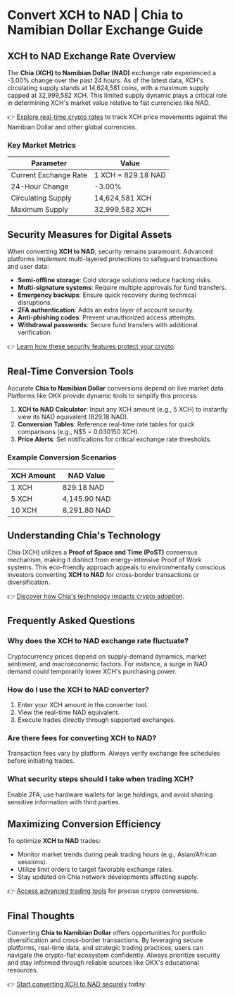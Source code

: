 # Convert XCH to NAD | Chia to Namibian Dollar Exchange Guide  

## XCH to NAD Exchange Rate Overview  
The **Chia (XCH) to Namibian Dollar (NAD)** exchange rate experienced a -3.00% change over the past 24 hours. As of the latest data, XCH's circulating supply stands at 14,624,581 coins, with a maximum supply capped at 32,999,582 XCH. This limited supply dynamic plays a critical role in determining XCH's market value relative to fiat currencies like NAD.  

👉 [Explore real-time crypto rates](https://bit.ly/okx-bonus) to track XCH price movements against the Namibian Dollar and other global currencies.  

### Key Market Metrics  
| Parameter               | Value                  |  
|-------------------------|------------------------|  
| Current Exchange Rate   | 1 XCH = 829.18 NAD     |  
| 24-Hour Change          | -3.00%                 |  
| Circulating Supply      | 14,624,581 XCH         |  
| Maximum Supply          | 32,999,582 XCH         |  

## Security Measures for Digital Assets  
When converting **XCH to NAD**, security remains paramount. Advanced platforms implement multi-layered protections to safeguard transactions and user data:  

- **Semi-offline storage**: Cold storage solutions reduce hacking risks.  
- **Multi-signature systems**: Require multiple approvals for fund transfers.  
- **Emergency backups**: Ensure quick recovery during technical disruptions.  
- **2FA authentication**: Adds an extra layer of account security.  
- **Anti-phishing codes**: Prevent unauthorized access attempts.  
- **Withdrawal passwords**: Secure fund transfers with additional verification.  

👉 [Learn how these security features protect your crypto](https://bit.ly/okx-bonus).  

## Real-Time Conversion Tools  
Accurate **Chia to Namibian Dollar** conversions depend on live market data. Platforms like OKX provide dynamic tools to simplify this process:  

1. **XCH to NAD Calculator**: Input any XCH amount (e.g., 5 XCH) to instantly view its NAD equivalent (829.18 NAD).  
2. **Conversion Tables**: Reference real-time rate tables for quick comparisons (e.g., N$5 = 0.030150 XCH).  
3. **Price Alerts**: Set notifications for critical exchange rate thresholds.  

### Example Conversion Scenarios  
| XCH Amount | NAD Value |  
|------------|-----------|  
| 1 XCH      | 829.18 NAD|  
| 5 XCH      | 4,145.90 NAD|  
| 10 XCH     | 8,291.80 NAD|  

## Understanding Chia's Technology  
Chia (XCH) utilizes a **Proof of Space and Time (PoST)** consensus mechanism, making it distinct from energy-intensive Proof of Work systems. This eco-friendly approach appeals to environmentally conscious investors converting **XCH to NAD** for cross-border transactions or diversification.  

👉 [Discover how Chia's technology impacts crypto adoption](https://bit.ly/okx-bonus).  

## Frequently Asked Questions  

### Why does the XCH to NAD exchange rate fluctuate?  
Cryptocurrency prices depend on supply-demand dynamics, market sentiment, and macroeconomic factors. For instance, a surge in NAD demand could temporarily lower XCH's purchasing power.  

### How do I use the XCH to NAD converter?  
1. Enter your XCH amount in the converter tool.  
2. View the real-time NAD equivalent.  
3. Execute trades directly through supported exchanges.  

### Are there fees for converting XCH to NAD?  
Transaction fees vary by platform. Always verify exchange fee schedules before initiating trades.  

### What security steps should I take when trading XCH?  
Enable 2FA, use hardware wallets for large holdings, and avoid sharing sensitive information with third parties.  

## Maximizing Conversion Efficiency  
To optimize **XCH to NAD** trades:  
- Monitor market trends during peak trading hours (e.g., Asian/African sessions).  
- Utilize limit orders to target favorable exchange rates.  
- Stay updated on Chia network developments affecting supply.  

👉 [Access advanced trading tools](https://bit.ly/okx-bonus) for precise crypto conversions.  

## Final Thoughts  
Converting **Chia to Namibian Dollar** offers opportunities for portfolio diversification and cross-border transactions. By leveraging secure platforms, real-time data, and strategic trading practices, users can navigate the crypto-fiat ecosystem confidently. Always prioritize security and stay informed through reliable sources like OKX's educational resources.  

👉 [Start converting XCH to NAD securely](https://bit.ly/okx-bonus) today.